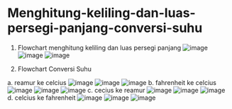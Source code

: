 # Menghitung-keliling-dan-luas-persegi-panjang-conversi-suhu

1. Flowchart menghitung keliling dan luas persegi panjang
![image](https://user-images.githubusercontent.com/93015185/139357960-83480418-8bc4-4cc6-bc80-c53163a5092a.png)
![image](https://user-images.githubusercontent.com/93015185/139357991-888c6e43-37d0-4df6-898f-200aaa788240.png)
![image](https://user-images.githubusercontent.com/93015185/139358012-a85e63b2-ee21-472a-add7-b46fd48e2adb.png)

2. Flowchart Conversi Suhu

a. reamur ke celcius
![image](https://user-images.githubusercontent.com/93015185/139358124-60f3d780-8f99-447b-879c-738f146dd96f.png)
![image](https://user-images.githubusercontent.com/93015185/139358184-09d80c39-0b67-4f75-8e95-663f9b2a4122.png)
![image](https://user-images.githubusercontent.com/93015185/139358193-54794191-bc90-4000-811c-5abe05369789.png)
b. fahrenheit ke celcius
![image](https://user-images.githubusercontent.com/93015185/139358274-dc799838-6743-46bc-bc2b-d83e01613285.png)
![image](https://user-images.githubusercontent.com/93015185/139358292-8af69eab-ff1c-4137-8780-8d0c935751f4.png)
![image](https://user-images.githubusercontent.com/93015185/139358312-d867f674-728c-4340-9f01-18840046e3ba.png)
c. cecius ke reamur
![image](https://user-images.githubusercontent.com/93015185/139358364-f33c07a0-57db-4937-9345-e6a86a9fa921.png)
![image](https://user-images.githubusercontent.com/93015185/139358384-7a310968-8871-4f6f-b3bc-4565046f63fc.png)
![image](https://user-images.githubusercontent.com/93015185/139358404-255a101f-3f62-4378-a531-dd3d7259dbce.png)
d. celcius ke fahrenheit
![image](https://user-images.githubusercontent.com/93015185/139358449-7e67df06-ef18-48bf-9223-ff25c3d92460.png)
![image](https://user-images.githubusercontent.com/93015185/139358464-f007edc8-5c7d-47ba-8f89-4f1c7fd5cc76.png)
![image](https://user-images.githubusercontent.com/93015185/139358476-88015d39-b62c-49fc-9a2c-45644853f913.png)
